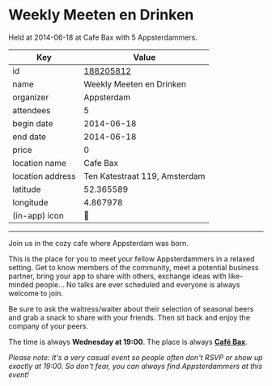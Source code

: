 # Weekly Meeten en Drinken
Held at 2014-06-18 at Cafe Bax with 5 Appsterdammers.
        
|Key|Value
|---|---|
|id|[188205812](https://www.meetup.com/appsterdam/events/188205812/)|
|name|Weekly Meeten en Drinken|
|organizer|Appsterdam|
|attendees|5|
|begin date|2014-06-18|
|end date|2014-06-18|
|price|0|
|location name|Cafe Bax|
|location address|Ten Katestraat 119, Amsterdam|
|latitude|52.365589|
|longitude|4.867978|
|(in-app) icon|🍺|

---

Join us in the cozy cafe where Appsterdam was born.

This is the place for you to meet your fellow Appsterdammers in a relaxed setting. Get to know members of the community, meet a potential business partner, bring your app to share with others, exchange ideas with like-minded people... No talks are ever scheduled and everyone is always welcome to join.

Be sure to ask the waitress/waiter about their selection of seasonal beers and grab a snack to share with your friends. Then sit back and enjoy the company of your peers.

The time is always **Wednesday at 19:00**. The place is always **[Café Bax](http://www.cafebax.nl/)**.

*Please note: It's a very casual event so people often don't RSVP or show up exactly at 19:00. So don't fear, you can *always* find Appsterdammers at this event!*


